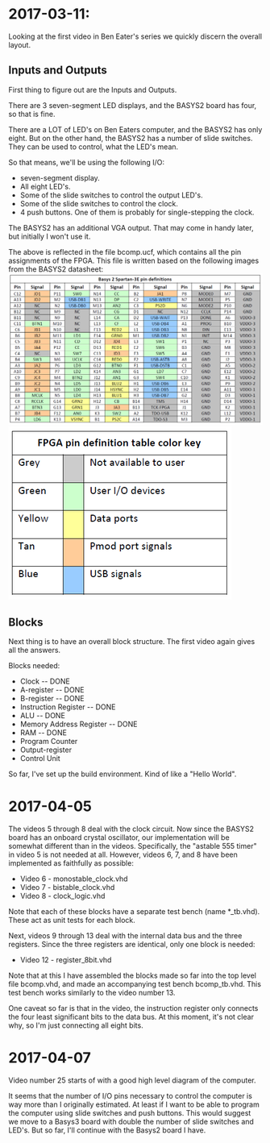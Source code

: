 # 2017-03-11:

Looking at the first video in Ben Eater's series we quickly discern the overall
layout.

## Inputs and Outputs
First thing to figure out are the Inputs and Outputs.

There are 3 seven-segment LED displays, and the BASYS2 board has four, so that
is fine.

There are a LOT of LED's on Ben Eaters computer, and the BASYS2 has only eight.
But on the other hand, the BASYS2 has a number of slide switches. They can be used to
control, what the LED's mean.

So that means, we'll be using the following I/O:
* seven-segment display.
* All eight LED's.
* Some of the slide switches to control the output LED's.
* Some of the slide switches to control the clock.
* 4 push buttons. One of them is probably for single-stepping the clock.

The BASYS2 has an additional VGA output. That may come in handy later, but
initially I won't use it.

The above is reflected in the file bcomp.ucf, which contains all the pin
assignments of the FPGA. This file is written based on the following images
from the BASYS2 datasheet:
![alt text](https://github.com/MJoergen/bcomp/blob/master/img/pins.png "")
![alt text](https://github.com/MJoergen/bcomp/blob/master/img/pins2.png "")

## Blocks
Next thing is to have an overall block structure. The first video again gives
all the answers.

Blocks needed:
* Clock  -- DONE
* A-register   -- DONE
* B-register   -- DONE
* Instruction Register  -- DONE
* ALU -- DONE
* Memory Address Register -- DONE
* RAM -- DONE
* Program Counter
* Output-register
* Control Unit

So far, I've set up the build environment. Kind of like a "Hello World".

# 2017-04-05

The videos 5 through 8 deal with the clock circuit. Now since the BASYS2 board
has an onboard crystal oscillator, our implementation will be somewhat different
than in the videos. Specifically, the "astable 555 timer" in video 5 is not needed
at all. However, videos 6, 7, and 8 have been implemented as faithfully as possible:
* Video 6 - monostable_clock.vhd
* Video 7 - bistable_clock.vhd
* Video 8 - clock_logic.vhd

Note that each of these blocks have a separate test bench (name *_tb.vhd). These act
as unit tests for each block.

Next, videos 9 through 13 deal with the internal data bus and the three registers.
Since the three registers are identical, only one block is needed:
* Video 12 - register_8bit.vhd

Note that at this I have assembled the blocks made so far into the top level
file bcomp.vhd, and made an accompanying test bench bcomp_tb.vhd. This test bench
works similarly to the video number 13.

One caveat so far is that in the video, the instruction register only connects the 
four least significant bits to the data bus. At this moment, it's not clear why,
so I'm just connecting all eight bits.

# 2017-04-07

Video number 25 starts of with a good high level diagram of the computer.

It seems that the number of I/O pins necessary to control the computer is
way more than I originally estimated. At least if I want to be
able to program the computer using slide switches and push buttons.
This would suggest we move to a Basys3 board with double the number of slide
switches and LED's. But so far, I'll continue with the Basys2 board I have.

